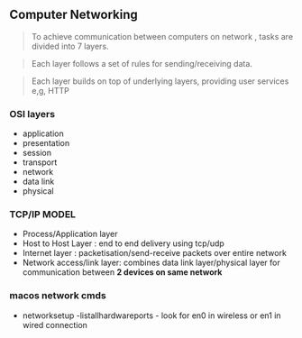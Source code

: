 ## Computer Networking

> To achieve communication between computers on network , tasks are divided into 7 layers.

> Each layer follows a set of rules for sending/receiving data.

> Each layer builds on top of underlying layers, providing user services e,g, HTTP
 

### OSI layers
* application
* presentation
* session
* transport
* network
* data link
* physical


### TCP/IP MODEL

* Process/Application layer
* Host to Host Layer : end to end delivery using tcp/udp
* Internet layer : packetisation/send-receive packets over entire network
* Network access/link layer: combines data link layer/physical layer for communication between **2 devices on same network**


### macos network cmds

* networksetup -listallhardwareports - look for en0 in wireless or en1 in wired connection
